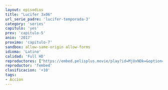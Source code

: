 ```yaml
---
layout: episodios
title: "Lucifer 3x06"
url_serie_padre: 'lucifer-temporada-3'
category: 'series'
capitulo: 'yes'
prev: 'capitulo-5'
anio: '2017'
proximo: 'capitulo-7'
sandbox: allow-same-origin allow-forms
idioma: 'Latino'
calidad: 'Full HD'
reproductores: ["https://embed.pelisplus.movie/play?id=MjUxNDk=&option=latin"]
reproductor: 'fembed'
clasificacion: '+10'
tags:
- Accion
---
```












